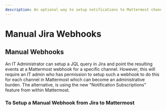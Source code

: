 ```yaml
---
description: An optional way to setup notifications to Mattermost channels
---
```


# Manual Jira Webhooks

## Manual Webhooks

An IT Administrator can setup a JQL query in Jira and point the resulting events at a Mattermost webhook for a specific channel. However, this will require an IT admin who has permission to setup such a webhook to do this for each channel in Mattermost which can become an administrative burden.  The alternative, is using the new "Notification Subscriptions" feature from within Mattermost. 

### To Setup a Manual Webhook from Jira to Mattermost



